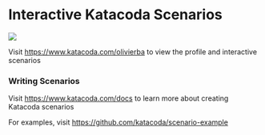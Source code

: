 # Interactive Katacoda Scenarios

[![](http://shields.katacoda.com/katacoda/olivierba/count.svg)](https://www.katacoda.com/olivierba "Get your profile on Katacoda.com")

Visit https://www.katacoda.com/olivierba to view the profile and interactive scenarios

### Writing Scenarios
Visit https://www.katacoda.com/docs to learn more about creating Katacoda scenarios

For examples, visit https://github.com/katacoda/scenario-example

